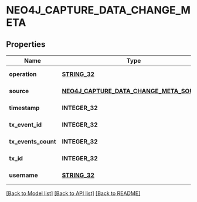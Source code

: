 # NEO4J_CAPTURE_DATA_CHANGE_META

## Properties
Name | Type | Description | Notes
------------ | ------------- | ------------- | -------------
**operation** | [**STRING_32**](STRING_32.md) |  | [default to null]
**source** | [**NEO4J_CAPTURE_DATA_CHANGE_META_SOURCE**](Neo4jCaptureDataChange_meta_source.md) |  | [default to null]
**timestamp** | **INTEGER_32** |  | [default to null]
**tx_event_id** | **INTEGER_32** |  | [default to null]
**tx_events_count** | **INTEGER_32** |  | [default to null]
**tx_id** | **INTEGER_32** |  | [default to null]
**username** | [**STRING_32**](STRING_32.md) |  | [default to null]

[[Back to Model list]](../README.md#documentation-for-models) [[Back to API list]](../README.md#documentation-for-api-endpoints) [[Back to README]](../README.md)


